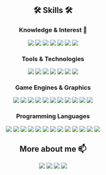 <div align="center">

<!--
- 🔭 I’m currently working on ...
- 🌱 I’m currently learning ...
- 👯 I’m looking to collaborate on ...
- 🤔 I’m looking for help with ...
- 💬 Ask me about ...
- 📫 How to reach me: ...
- 😄 Pronouns: ...
- ⚡ Fun fact: ...
-->

## 🛠 Skills 🛠
<p align="center">

### Knowledge & Interest 🔭

<img src="https://img.shields.io/badge/Computer_Graphics-FF8C00?style=flat-square"/></a> 
<img src="https://img.shields.io/badge/Optimization-4CAF50?style=flat-square"/></a> 
<img src="https://img.shields.io/badge/Autonomous_Control-8A2BE2?style=flat-square"/></a> 
<img src="https://img.shields.io/badge/Virtual_and_Augmented_Reality-FF1493?style=flat-square"/></a> 
<img src="https://img.shields.io/badge/CAVE-FF4500?style=flat-square"/></a> 
<img src="https://img.shields.io/badge/Digital_Twins-00CED1?style=flat-square"/></a> 
<img src="https://img.shields.io/badge/Data_Visualization-4682B4?style=flat-square"/></a> 

### Tools & Technologies
<img src="https://img.shields.io/badge/MATLAB-0076A8?style=flat-square&logo=mathworks&logoColor=white"/></a> 
<img src="https://img.shields.io/badge/3DS_MAX-39CBE5?style=flat-square&logo=autodesk&logoColor=white"/></a> 
<img src="https://img.shields.io/badge/Blender-F5792A?style=flat-square&logo=blender&logoColor=white"/></a> 
<img src="https://img.shields.io/badge/ZBrush-FF6347?style=flat-square"/></a> 
<img src="https://img.shields.io/badge/TensorFlow-FF6F00?style=flat-square&logo=tensorflow&logoColor=white"/></a> 
<img src="https://img.shields.io/badge/Arduino-00979D?style=flat-square&logo=arduino&logoColor=white"/></a> 
<img src="https://img.shields.io/badge/Raspberry_Pi-A22846?style=flat-square&logo=raspberry-pi&logoColor=white"/></a> 

### Game Engines & Graphics
<img src="https://img.shields.io/badge/Unity-000000?style=flat-square&logo=unity&logoColor=white"/></a> 
<img src="https://img.shields.io/badge/Godot-478CBF?style=flat-square&logo=godot-engine&logoColor=white"/></a> 
<img src="https://img.shields.io/badge/OpenVR-FF6C37?style=flat-square"/></a> 
<img src="https://img.shields.io/badge/OpenXR-9900CC?style=flat-square"/></a> 
<img src="https://img.shields.io/badge/WebGL-990000?style=flat-square&logo=webgl&logoColor=white"/></a> 
<img src="https://img.shields.io/badge/OpenGL-5586A4?style=flat-square&logo=opengl&logoColor=white"/></a> 
<img src="https://img.shields.io/badge/GLSL-0096D6?style=flat-square"/></a> 
<img src="https://img.shields.io/badge/HLSL-FF7A59?style=flat-square"/></a> 
<img src="https://img.shields.io/badge/Compute_Shaders-007ACC?style=flat-square"/></a> 
<img src="https://img.shields.io/badge/Raylib-5C2D91?style=flat-square"/></a> 
<img src="https://img.shields.io/badge/RenderDoc-000000?style=flat-square"/></a> 

### Programming Languages
<img src="https://img.shields.io/badge/C-A8B9CC?style=flat-square&logo=c&logoColor=white"/></a> 
<img src="https://img.shields.io/badge/C++-00599C?style=flat-square&logo=cplusplus&logoColor=white"/></a> 
<img src="https://img.shields.io/badge/C%23-239120?style=flat-square&logo=csharp&logoColor=white"/></a> 
<img src="https://img.shields.io/badge/Python-3776AB?style=flat-square&logo=python&logoColor=white"/></a> 
<img src="https://img.shields.io/badge/Java-007396?style=flat-square&logo=java&logoColor=white"/></a> 
<img src="https://img.shields.io/badge/SQL-4479A1?style=flat-square&logo=sql&logoColor=white"/></a> 
<img src="https://img.shields.io/badge/JavaScript-F7DF1E?style=flat-square&logo=javascript&logoColor=black"/></a> 
<img src="https://img.shields.io/badge/HTML5-E34F26?style=flat-square&logo=html5&logoColor=white"/></a> 
<img src="https://img.shields.io/badge/CSS3-1572B6?style=flat-square&logo=css3&logoColor=white"/></a> 
<img src="https://img.shields.io/badge/PHP-777BB4?style=flat-square&logo=php&logoColor=white"/></a> 
<img src="https://img.shields.io/badge/Verilog-006699?style=flat-square"/></a> 
<img src="https://img.shields.io/badge/MIPS-003366?style=flat-square"/></a> 
<img src="https://img.shields.io/badge/Bash-4EAA25?style=flat-square&logo=gnu-bash&logoColor=white"/></a> 
</p>

## More about me 📫
<p align="center">
  <a href="https://berkcetinsaya.com/"><img src="https://img.shields.io/badge/-Personal%20Webpage-black?style=flat-square"/></a>
  <a href="https://www.researchgate.net/profile/Berk-Cetinsaya"><img src="https://img.shields.io/badge/ResearchGate-darkgreen?style=flat-square&logo=researchgate&logoColor=white"/></a>
  <a href="https://www.linkedin.com/in/berkcetinsaya/"><img src="https://img.shields.io/badge/-LinkedIn-blue?style=flat-square&logo=Linkedin&logoColor=white"/></a>
  <a href="https://scholar.google.com/citations?user=dGv4qP8AAAAJ&hl=en&oi=ao"><img src="https://img.shields.io/badge/GoogleScholar-4B83E3?style=flat-square&logo=google-scholar&logoColor=white"/></a>
</p>
</div>

